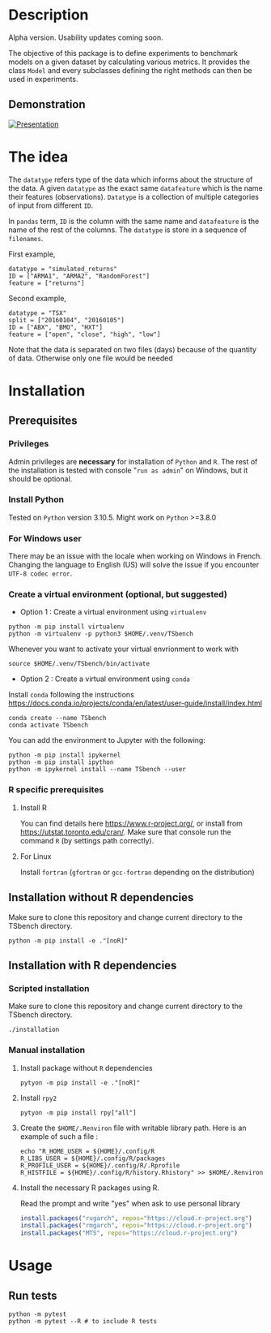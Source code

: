 # Description

Alpha version. Usability updates coming soon.

The objective of this package is to define experiments to benchmark
models on a given dataset by calculating various metrics. It provides
the class `Model` and every subclasses defining the right methods can
then be used in experiments.

## Demonstration

[![Presentation](https://img.youtube.com/vi/s0gMqWn-nXo/0.jpg)](https://www.youtube.com/watch?v=s0gMqWn-nXo)

# The idea

The `datatype` refers type of the data which informs about the structure
of the data. A given `datatype` as the exact same `datafeature` which is
the name their features (observations). `Datatype` is a collection of
multiple categories of input from different `ID`.

In `pandas` term, `ID` is the column with the same name and
`datafeature` is the name of the rest of the columns. The `datatype` is
store in a sequence of `filenames`.

First example,

``` example
datatype = "simulated_returns"
ID = ["ARMA1", "ARMA2", "RandomForest"]
feature = ["returns"]
```

Second example,

``` example
datatype = "TSX"
split = ["20160104", "20160105"]
ID = ["ABX", "BMO", "HXT"]
feature = ["open", "close", "high", "low"]
```

Note that the data is separated on two files (days) because of the
quantity of data. Otherwise only one file would be needed

# Installation

## Prerequisites

### Privileges

Admin privileges are **necessary** for installation of `Python` and `R`.
The rest of the installation is tested with console "`run as admin`" on
Windows, but it should be optional.

### Install Python

Tested on `Python` version 3.10.5. Might work on `Python` \>=3.8.0

### For Windows user

There may be an issue with the locale when working on Windows in French.
Changing the language to English (US) will solve the issue if you
encounter `UTF-8 codec error`.

### Create a virtual environment (optional, but suggested)

-   Option 1 : Create a virtual environment using `virtualenv`

``` shell
python -m pip install virtualenv
python -m virtualenv -p python3 $HOME/.venv/TSbench
```

Whenever you want to activate your virtual envrionment to work with

``` shell
source $HOME/.venv/TSbench/bin/activate
```

-   Option 2 : Create a virtual environment using `conda`

Install `conda` following the instructions
<https://docs.conda.io/projects/conda/en/latest/user-guide/install/index.html>

``` shell
conda create --name TSbench
conda activate TSbench
```

You can add the environment to Jupyter with the following:

``` shell
python -m pip install ipykernel
python -m pip install ipython
python -m ipykernel install --name TSbench --user
```

### R specific prerequisites

1.  Install R

    You can find details here <https://www.r-project.org/>, or install
    from <https://utstat.toronto.edu/cran/>. Make sure that console run
    the command `R` (by settings path correctly).

2.  For Linux

    Install `fortran` (`gfortran` or `gcc-fortran` depending on the
    distribution)

## Installation without R dependencies

Make sure to clone this repository and change current directory to the
TSbench directory.

``` shell
python -m pip install -e ."[noR]"
```

## Installation with R dependencies

### Scripted installation

Make sure to clone this repository and change current directory to the
TSbench directory.

``` shell
./installation
```

### Manual installation

1.  Install package without `R` dependencies

    ``` shell
    pytyon -m pip install -e ."[noR]"
    ```

2.  Install `rpy2`

    ``` shell
    pytyon -m pip install rpy["all"]
    ```

3.  Create the `$HOME/.Renviron` file with writable library path. Here
    is an example of such a file :

    ``` shell
    echo "R_HOME_USER = ${HOME}/.config/R
    R_LIBS_USER = ${HOME}/.config/R/packages
    R_PROFILE_USER = ${HOME}/.config/R/.Rprofile
    R_HISTFILE = ${HOME}/.config/R/history.Rhistory" >> $HOME/.Renviron
    ```

4.  Install the necessary R packages using R.

    Read the prompt and write "yes" when ask to use personal library

    ``` r
    install.packages("rugarch", repos="https://cloud.r-project.org")
    install.packages("rmgarch", repos="https://cloud.r-project.org")
    install.packages("MTS", repos="https://cloud.r-project.org")
    ```

# Usage

## Run tests

``` shell
python -m pytest
python -m pytest --R # to include R tests
```
